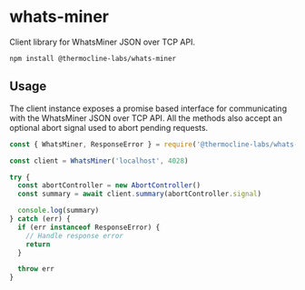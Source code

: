 # whats-miner

Client library for WhatsMiner JSON over TCP API.

    npm install @thermocline-labs/whats-miner

## Usage

The client instance exposes a promise based interface for communicating with the WhatsMiner JSON over TCP API. All the methods also accept an optional abort signal used to abort pending requests.

```js
const { WhatsMiner, ResponseError } = require('@thermocline-labs/whats-miner')

const client = WhatsMiner('localhost', 4028)

try {
  const abortController = new AbortController()
  const summary = await client.summary(abortController.signal)

  console.log(summary)
} catch (err) {
  if (err instanceof ResponseError) {
    // Handle response error
    return
  }

  throw err
}
```
